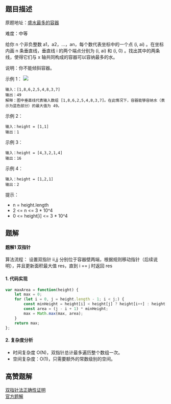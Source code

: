 ## 题目描述

原题地址：[盛水最多的容器](https://leetcode-cn.com/problems/3sum/)

难度：中等

给你 n 个非负整数 a1，a2，...，an，每个数代表坐标中的一个点 (i, ai) 。在坐标内画 n 条垂直线，垂直线 i 的两个端点分别为 (i, ai) 和 (i, 0) 。找出其中的两条线，使得它们与 x 轴共同构成的容器可以容纳最多的水。

说明：你不能倾斜容器。

示例 1：
![](./img/question_11.jpeg)
```
输入：[1,8,6,2,5,4,8,3,7]
输出：49 
解释：图中垂直线代表输入数组 [1,8,6,2,5,4,8,3,7]。在此情况下，容器能够容纳水（表示为蓝色部分）的最大值为 49。
```
示例 2：
```
输入：height = [1,1]
输出：1
```
示例 3：
```
输入：height = [4,3,2,1,4]
输出：16
```
示例 4：
```
输入：height = [1,2,1]
输出：2
```

提示：
- n = height.length
- 2 <= n <= 3 * 10^4
- 0 <= height[i] <= 3 * 10^4

## 题解
#### 题解1 双指针
算法流程： 设置双指针 ii,jj 分别位于容器壁两端，根据规则移动指针（后续说明），并且更新面积最大值 res，直到 i == j 时返回 res
#### 1. 代码实现
```js
var maxArea = function(height) {
    let max = 0;
    for (let i = 0, j = height.length - 1; i < j;) {
        const minHeight = height[i] < height[j] ? height[i++] : height[j--];
        const area = (j - i + 1) * minHeight;
        max = Math.max(max, area);
    }
    return max;
};
```

#### 2. 复杂度分析
- 时间复杂度 O(N)，双指针总计最多遍历整个数组一次。
- 空间复杂度：O(1)，只需要额外的常数级别的空间。

## 高赞题解
[双指针法正确性证明](https://leetcode-cn.com/problems/container-with-most-water/solution/shuang-zhi-zhen-fa-zheng-que-xing-zheng-ming-by-r3/)  
[官方题解](https://leetcode-cn.com/problems/container-with-most-water/solution/sheng-zui-duo-shui-de-rong-qi-by-leetcode-solution/)  